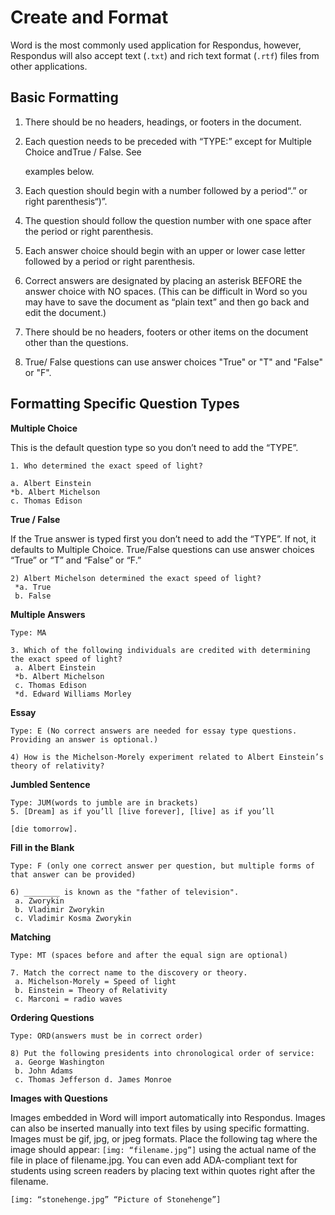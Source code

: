 # Create and Format

Word is the most commonly used application for Respondus, however, Respondus will also accept text \(`.txt`\) and rich text format \(`.rtf`\) files from other applications.

## Basic Formatting

1. There should be no headers, headings, or footers in the document.
2. Each question needs to be preceded with “TYPE:” except for Multiple Choice andTrue / False. See

   examples below.

3. Each question should begin with a number followed by a period“.” or right parenthesis“\)”.
4. The question should follow the question number with one space after the period or right parenthesis.
5. Each answer choice should begin with an upper or lower case letter followed by a period or right parenthesis.
6. Correct answers are designated by placing an asterisk BEFORE the answer choice with NO spaces. \(This can be difficult in Word so you may have to save the document as “plain text” and then go back and edit the document.\)
7. There should be no headers, footers or other items on the document other than the questions.
8. True/ False questions can use answer choices "True" or "T" and "False" or "F".

## Formatting Specific Question Types

**Multiple Choice**

This is the default question type so you don’t need to add the “TYPE”.

```text
1. Who determined the exact speed of light? 

a. Albert Einstein  
*b. Albert Michelson  
c. Thomas Edison
```

**True / False**

If the True answer is typed first you don’t need to add the “TYPE”. If not, it defaults to Multiple Choice. True/False questions can use answer choices “True” or “T” and “False” or “F.”

```text
2) Albert Michelson determined the exact speed of light?  
 *a. True  
 b. False
```

**Multiple Answers**

```text
Type: MA

3. Which of the following individuals are credited with determining the exact speed of light?  
 a. Albert Einstein  
 *b. Albert Michelson
 c. Thomas Edison  
 *d. Edward Williams Morley
```

**Essay**

```text
Type: E (No correct answers are needed for essay type questions. Providing an answer is optional.)

4) How is the Michelson-Morely experiment related to Albert Einstein’s theory of relativity?
```

**Jumbled Sentence**

```text
Type: JUM(words to jumble are in brackets)  
5. [Dream] as if you’ll [live forever], [live] as if you’ll

[die tomorrow].
```

**Fill in the Blank**

```text
Type: F (only one correct answer per question, but multiple forms of that answer can be provided)

6) ________ is known as the "father of television". 
 a. Zworykin  
 b. Vladimir Zworykin  
 c. Vladimir Kosma Zworykin
```

**Matching**

```text
Type: MT (spaces before and after the equal sign are optional)

7. Match the correct name to the discovery or theory.  
 a. Michelson-Morely = Speed of light  
 b. Einstein = Theory of Relativity
 c. Marconi = radio waves
```

**Ordering Questions**

```text
Type: ORD(answers must be in correct order)

8) Put the following presidents into chronological order of service:  
 a. George Washington  
 b. John Adams
 c. Thomas Jefferson d. James Monroe
```

**Images with Questions**

Images embedded in Word will import automatically into Respondus. Images can also be inserted manually into text files by using specific formatting. Images must be gif, jpg, or jpeg formats. Place the following tag where the image should appear: `[img: “filename.jpg”]` using the actual name of the file in place of filename.jpg. You can even add ADA-compliant text for students using screen readers by placing text within quotes right after the filename.

```text
[img: “stonehenge.jpg” “Picture of Stonehenge”]
```

